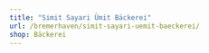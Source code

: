 ```yaml
---
title: "Simit Sayari Ümit Bäckerei"
url: /bremerhaven/simit-sayari-uemit-baeckerei/
shop: Bäckerei
---
```

